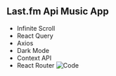 ## Last.fm Api Music App

- Infinite Scroll
- React Query
- Axios 
- Dark Mode
- Context API
- React Router
![Code](https://user-images.githubusercontent.com/77880259/201748760-62acdf64-f6be-4d1b-a2e5-f812258b70e4.png)
